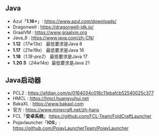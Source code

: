 ## Java
- Azul「**1.16+**」: https://www.azul.com/downloads/
- Dragonwell : https://dragonwell-jdk.io/
- GraalVM : https://www.graalvm.org
- Java_8 : https://www.java.com/zh-CN/
- **1.12**（_17w13a_）     最低要求是Java 8
- **1.17**（_21w19a_）     最低要求是Java 16
- **1.18**（_1.18-pre2_） 最低要求是Java 17
- **1.20.5**（_24w14a_）最低要求是Java 21
## Java启动器
- PCL2 : https://afdian.com/p/0164034c016c11ebafcb52540025c377
- HMCL : https://hmcl.huangyuhui.net
- BakaXL : https://www.bakaxl.com
- 官方 : https://www.minecraft.net/zh-hans
- FCL「**安卓系统**」:https://github.com/FCL-Team/FoldCraftLauncher
- Pojavlauncher「**IOS**」: https://github.com/PojavLauncherTeam/PojavLauncher
 